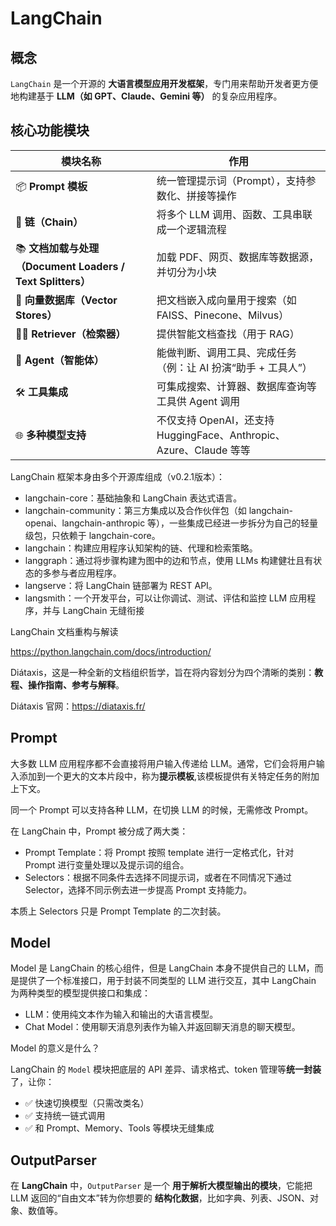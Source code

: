# LangChain

## 概念

`LangChain` 是一个开源的 **大语言模型应用开发框架**，专门用来帮助开发者更方便地构建基于 **LLM（如 GPT、Claude、Gemini 等）** 的复杂应用程序。



## 核心功能模块

| 模块名称                                                  | 作用                                                         |
| --------------------------------------------------------- | ------------------------------------------------------------ |
| 📦 **Prompt 模板**                                         | 统一管理提示词（Prompt），支持参数化、拼接等操作             |
| 🔗 **链（Chain）**                                         | 将多个 LLM 调用、函数、工具串联成一个逻辑流程                |
| 📚 **文档加载与处理（Document Loaders / Text Splitters）** | 加载 PDF、网页、数据库等数据源，并切分为小块                 |
| 🧠 **向量数据库（Vector Stores）**                         | 把文档嵌入成向量用于搜索（如 FAISS、Pinecone、Milvus）       |
| 🕵️‍♂️ **Retriever（检索器）**                                | 提供智能文档查找（用于 RAG）                                 |
| 🤖 **Agent（智能体）**                                     | 能做判断、调用工具、完成任务（例：让 AI 扮演“助手 + 工具人”） |
| 🛠️ **工具集成**                                            | 可集成搜索、计算器、数据库查询等工具供 Agent 调用            |
| 🌐 **多种模型支持**                                        | 不仅支持 OpenAI，还支持 HuggingFace、Anthropic、Azure、Claude 等等 |



LangChain 框架本身由多个开源库组成（v0.2.1版本）：

- langchain-core：基础抽象和 LangChain 表达式语言。
-  langchain-community：第三方集成以及合作伙伴包（如 langchain-openai、langchain-anthropic 等），一些集成已经进一步拆分为自己的轻量级包，只依赖于 langchain-core。
- langchain：构建应用程序认知架构的链、代理和检索策略。
- langgraph：通过将步骤构建为图中的边和节点，使用 LLMs 构建健壮且有状态的多参与者应用程序。
- langserve：将 LangChain 链部署为 REST API。
- langsmith：一个开发平台，可以让你调试、测试、评估和监控 LLM 应用程序，并与 LangChain 无缝衔接



LangChain 文档重构与解读

https://python.langchain.com/docs/introduction/

Diátaxis，这是一种全新的文档组织哲学，旨在将内容划分为四个清晰的类别：**教程、操作指南、参考与解释**。

Diátaxis 官网：https://diataxis.fr/





## Prompt

大多数 LLM 应用程序都不会直接将用户输入传递给 LLM。通常，它们会将用户输入添加到一个更大的文本片段中，称为**提示模板**,该模板提供有关特定任务的附加上下文。

同一个 Prompt 可以支持各种 LLM，在切换 LLM 的时候，无需修改 Prompt。

在 LangChain 中，Prompt 被分成了两大类：

- Prompt Template：将 Prompt 按照 template 进行一定格式化，针对 Prompt 进行变量处理以及提示词的组合。
- Selectors：根据不同条件去选择不同提示词，或者在不同情况下通过 Selector，选择不同示例去进一步提高 Prompt 支持能力。

本质上 Selectors 只是 Prompt Template 的二次封装。





## Model

Model 是 LangChain 的核心组件，但是 LangChain 本身不提供自己的 LLM，而是提供了一个标准接口，用于封装不同类型的 LLM 进行交互，其中 LangChain 为两种类型的模型提供接口和集成：

- LLM：使用纯文本作为输入和输出的大语言模型。
- Chat Model：使用聊天消息列表作为输入并返回聊天消息的聊天模型。



Model 的意义是什么？

LangChain 的 `Model` 模块把底层的 API 差异、请求格式、token 管理等**统一封装**了，让你：

- ✅ 快速切换模型（只需改类名）
- ✅ 支持统一链式调用
- ✅ 和 Prompt、Memory、Tools 等模块无缝集成



## OutputParser

在 **LangChain** 中，`OutputParser` 是一个 **用于解析大模型输出的模块**，它能把 LLM 返回的“自由文本”转为你想要的 **结构化数据**，比如字典、列表、JSON、对象、数值等。
